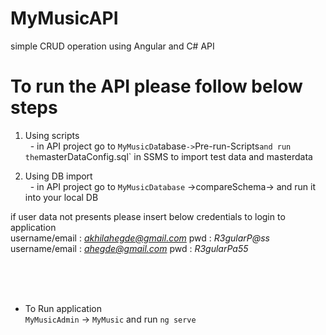 # MyMusicAPI
simple CRUD operation using Angular and C# API

# To run the API please follow below steps
 1. Using scripts <br />
   &nbsp;&nbsp;- in API project go to `MyMusicDa`tabase` -> `Pre-run-Scripts` and run the `masterDataConfig.sql` in SSMS to import test data and masterdata<br />
   
 2. Using DB import <br />
   &nbsp;&nbsp;- in API project go to `MyMusicDatabase` ->compareSchema-> and run it into your local DB <br />
   
 if user data not presents please insert below credentials to login to application <br />
   username/email : *akhilahegde@gmail.com* pwd : *R3gularP@ss* <br />
   username/email : *ahegde@gmail.com* pwd : *R3gularPa55* <br />
   
   <br /><br /><br />
   - To Run application <br />
     `MyMusicAdmin` -> `MyMusic`  and run `ng serve`
